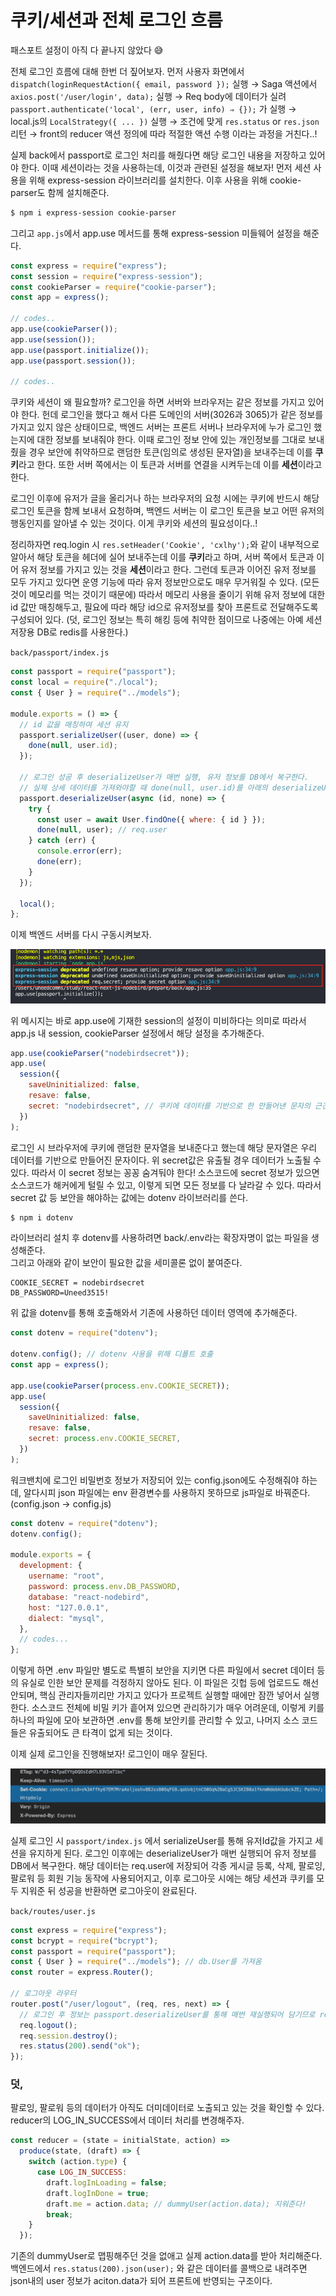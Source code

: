 ﻿# 쿠키/세션과 전체 로그인 흐름

패스포트 설정이 아직 다 끝나지 않았다 😅

전체 로그인 흐름에 대해 한번 더 짚어보자. 먼저 사용자 화면에서 `dispatch(loginRequestAction({ email, password });` 실행 → Saga 액션에서 `axios.post('/user/login', data);` 실행 → Req body에 데이터가 실려 `passport.authenticate('local', (err, user, info) ⇒ {});` 가 실행 → local.js의 `LocalStrategy({ ... })` 실행 → 조건에 맞게 `res.status` or `res.json` 리턴 → front의 reducer 액션 정의에 따라 적절한 액션 수행 이라는 과정을 거친다..!

실제 back에서 passport로 로그인 처리를 해줬다면 해당 로그인 내용을 저장하고 있어야 한다. 이때 세션이라는 것을 사용하는데, 이것과 관련된 설정을 해보자! 먼저 세션 사용을 위해 express-session 라이브러리를 설치한다. 이후 사용을 위해 cookie-parser도 함께 설치해준다.

```bash
$ npm i express-session cookie-parser
```

그리고 `app.js`에서 app.use 메서드를 통해 express-session 미들웨어 설정을 해준다.

```jsx
const express = require("express");
const session = require("express-session");
const cookieParser = require("cookie-parser");
const app = express();

// codes..
app.use(cookieParser());
app.use(session());
app.use(passport.initialize());
app.use(passport.session());

// codes..
```

쿠키와 세션이 왜 필요할까? 로그인을 하면 서버와 브라우저는 같은 정보를 가지고 있어야 한다. 헌데 로그인을 했다고 해서 다른 도메인의 서버(3026과 3065)가 같은 정보를 가지고 있지 않은 상태이므로, 백엔드 서버는 프론트 서버나 브라우저에 누가 로그인 했는지에 대한 정보를 보내줘야 한다. 이때 로그인 정보 안에 있는 개인정보를 그대로 보내줬을 경우 보안에 취약하므로 랜덤한 토큰(임의로 생성된 문자열)을 보내주는데 이를 **쿠키**라고 한다. 또한 서버 쪽에서는 이 토큰과 서버를 연결을 시켜두는데 이를 **세션**이라고 한다.

로그인 이후에 유저가 글을 올리거나 하는 브라우저의 요청 시에는 쿠키에 반드시 해당 로그인 토큰을 함께 보내서 요청하며, 백엔드 서버는 이 로그인 토큰을 보고 어떤 유저의 행동인지를 알아낼 수 있는 것이다. 이게 쿠키와 세션의 필요성이다..!

정리하자면 req.login 시 `res.setHeader('Cookie', 'cxlhy');`와 같이 내부적으로 알아서 해당 토큰을 헤더에 실어 보내주는데 이를 **쿠키**라고 하며, 서버 쪽에서 토큰과 이어 유저 정보를 가지고 있는 것을 **세션**이라고 한다. 그런데 토큰과 이어진 유저 정보를 모두 가지고 있다면 운영 기능에 따라 유저 정보만으로도 매우 무거워질 수 있다. (모든 것이 메모리를 먹는 것이기 때문에) 따라서 메모리 사용을 줄이기 위해 유저 정보에 대한 id 값만 매칭해두고, 필요에 따라 해당 id으로 유저정보를 찾아 프론트로 전달해주도록 구성되어 있다.
(덧, 로그인 정보는 특히 해킹 등에 취약한 점이므로 나중에는 아예 세션 저장용 DB로 redis를 사용한다.)

`back/passport/index.js`

```jsx
const passport = require("passport");
const local = require("./local");
const { User } = require("../models");

module.exports = () => {
  // id 값을 매칭하여 세션 유지
  passport.serializeUser((user, done) => {
    done(null, user.id);
  });

  // 로그인 성공 후 deserializeUser가 매번 실행, 유저 정보를 DB에서 복구한다.
  // 실제 상세 데이터를 가져와야할 때 done(null, user.id)를 아래의 deserializeUser에서 처리
  passport.deserializeUser(async (id, none) => {
    try {
      const user = await User.findOne({ where: { id } });
      done(null, user); // req.user
    } catch (err) {
      console.error(err);
      done(err);
    }
  });

  local();
};
```

이제 백엔드 서버를 다시 구동시켜보자.

![구동을 시켰을 때 위와 같은 메세지가 나온다.](../../img/210227-1.png)

위 메시지는 바로 app.use에 기재한 session의 설정이 미비하다는 의미로 따라서 app.js 내 session, cookieParser 설정에서 해당 설정을 추가해준다.

```jsx
app.use(cookieParser("nodebirdsecret"));
app.use(
  session({
    saveUninitialized: false,
    resave: false,
    secret: "nodebirdsecret", // 쿠키에 데이터를 기반으로 한 만들어낸 문자의 근간이 된다.
  })
);
```

로그인 시 브라우저에 쿠키에 랜덤한 문자열을 보내준다고 했는데 해당 문자열은 우리 데이터를 기반으로 만들어진 문자이다. 위 secret값은 유출될 경우 데이터가 노출될 수 있다. 따라서 이 secret 정보는 꽁꽁 숨겨둬야 한다!
소스코드에 secret 정보가 있으면 소스코드가 해커에게 털릴 수 있고, 이렇게 되면 모든 정보를 다 날라갈 수 있다. 따라서 secret 값 등 보안을 해야하는 값에는 dotenv 라이브러리를 쓴다.

```bash
$ npm i dotenv
```

라이브러리 설치 후 dotenv를 사용하려면 back/.env라는 확장자명이 없는 파일을 생성해준다.  
그리고 아래와 같이 보안이 필요한 값을 세미콜론 없이 붙여준다.

```
COOKIE_SECRET = nodebirdsecret
DB_PASSWORD=Uneed3515!
```

위 값을 dotenv를 통해 호출해와서 기존에 사용하던 데이터 영역에 추가해준다.

```jsx
const dotenv = require("dotenv");

dotenv.config(); // dotenv 사용을 위해 디폴트 호출
const app = express();

app.use(cookieParser(process.env.COOKIE_SECRET));
app.use(
  session({
    saveUninitialized: false,
    resave: false,
    secret: process.env.COOKIE_SECRET,
  })
);
```

워크밴치에 로그인 비밀번호 정보가 저장되어 있는 config.json에도 수정해줘야 하는데, 알다시피 json 파일에는 env 환경변수를 사용하지 못하므로 js파일로 바꿔준다. (config.json → config.js)

```jsx
const dotenv = require("dotenv");
dotenv.config();

module.exports = {
  development: {
    username: "root",
    password: process.env.DB_PASSWORD,
    database: "react-nodebird",
    host: "127.0.0.1",
    dialect: "mysql",
  },
  // codes...
};
```

이렇게 하면 .env 파일만 별도로 특별히 보안을 지키면 다른 파일에서 secret 데이터 등의 유실로 인한 보안 문제를 걱정하지 않아도 된다. 이 파일은 깃헙 등에 업로드도 해선 안되며, 핵심 관리자들끼리만 가지고 있다가 프로젝트 실행할 때에만 잠깐 넣어서 실행한다. 소스코드 전체에 비밀 키가 흩어져 있으면 관리하기가 매우 어려운데, 이렇게 키를 하나의 파일에 모아 보관하면 .env를 통해 보안키를 관리할 수 있고, 나머지 소스 코드들은 유출되어도 큰 타격이 없게 되는 것이다.

이제 실제 로그인을 진행해보자! 로그인이 매우 잘된다.

![로그인 성공 시 connect.sid라는 쿠키와 Response dat를 내려주고, 이 정보로 서버가 유저 정보를 확인하여 처리한다.](../../img/210227-2.png)

실제 로그인 시 `passport/index.js` 에서 serializeUser를 통해 유저Id값을 가지고 세션을 유지하게 된다. 로그인 이후에는 deserializeUser가 매번 실행되어 유저 정보를 DB에서 복구한다. 해당 데이터는 req.user에 저장되어 각종 게시글 등록, 삭제, 팔로잉, 팔로워 등 회원 기능 동작에 사용되어지고, 이후 로그아웃 시에는 해당 세션과 쿠키를 모두 지워준 뒤 성공을 반환하면 로그아웃이 완료된다.

`back/routes/user.js`

```jsx
const express = require("express");
const bcrypt = require("bcrypt");
const passport = require("passport");
const { User } = require("../models"); // db.User를 가져옴
const router = express.Router();

// 로그아웃 라우터
router.post("/user/logout", (req, res, next) => {
  // 로그인 후 정보는 passport.deserializeUser를 통해 매번 재실행되어 담기므로 req.user에 데이터가 있다.
  req.logout();
  req.session.destroy();
  res.status(200).send("ok");
});
```

### 덧,

팔로잉, 팔로워 등의 데이터가 아직도 더미데이터로 노출되고 있는 것을 확인할 수 있다.  
reducer의 LOG_IN_SUCCESS에서 데이터 처리를 변경해주자.

```jsx
const reducer = (state = initialState, action) =>
  produce(state, (draft) => {
    switch (action.type) {
      case LOG_IN_SUCCESS:
        draft.logInLoading = false;
        draft.logInDone = true;
        draft.me = action.data; // dummyUser(action.data); 지워준다!
        break;
    }
  });
```

기존의 dummyUser로 맵핑해주던 것을 없애고 실제 action.data를 받아 처리해준다.  
백엔드에서 `res.status(200).json(user);` 와 같은 데이터를 콜백으로 내려주면 json내의 user 정보가 aciton.data가 되어 프론트에 반영되는 구조이다.
